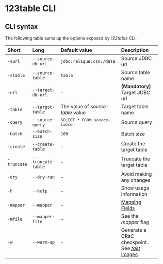 # 123table CLI


## CLI syntax

The following table sums up the options exposed by _123table_ CLI.

| Short         | Long               | Default value                         | Description                         |
| :------------ | :----------------- |:------------------------------------- | :---------------------------------- |
| `-surl`       | `--source-db-url`  | `jdbc:relique:csv:/data`              | Source JDBC url                     |
| `-stable`     | `--source-table`   | `table`                               | Source table name                   |
| `-url`        | `--target-db-url`  | -                                     | **(Mandatory)** Target JDBC url     |
| `-table`      | `--target-table`   | The value of _source-table_ value     | Target table name                   |
| `-query`      | `--source-query`   | <tt>SELECT * FROM _source-table_</tt> | Source query                        |
| `-batch`      | `--batch-size`     | `100`                                 | Batch size                          |
| `-create`     | `--create-table`   | -                                     | Create the target table             |
| `-truncate`   | `--truncate-table` | -                                     | Truncate the target table           |
| `-dry`        | `--dry-run`        | -                                     | Avoid making any changes            |
| `-h`          | `--help`           | -                                     | Show usage information              |
| `-mapper`     | `--mapper`         | -                                     | [Mapping Fields](guide/mapper.html) |
| `-mfile`      | `--mapper-file`    | -                                     | See the _mapper_ flag               |
| `-w`          | `--warm-up`        | -                                     | Generate a CRaC checkpoint. See [_fast_ images](guide/flavours.html) |
